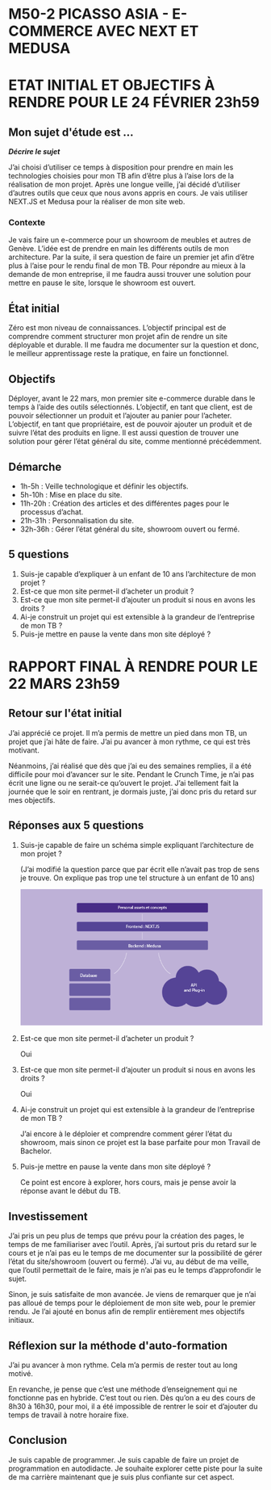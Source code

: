 # M50-2 PICASSO ASIA - E-COMMERCE AVEC NEXT ET MEDUSA

# ETAT INITIAL ET OBJECTIFS À RENDRE POUR LE 24 FÉVRIER 23h59

## Mon sujet d'étude est ...

**_Décrire le sujet_**

J’ai choisi d’utiliser ce temps à disposition pour prendre en main les technologies choisies pour mon TB afin d’être plus à l’aise lors de la réalisation de mon projet. Après une longue veille, j’ai décidé d’utiliser d’autres outils que ceux que nous avons appris en cours. Je vais utiliser NEXT.JS et Medusa pour la réaliser de mon site web.

### Contexte

Je vais faire un e-commerce pour un showroom de meubles et autres de Genève. L’idée est de prendre en main les différents outils de mon architecture. Par la suite, il sera question de faire un premier jet afin d’être plus à l’aise pour le rendu final de mon TB. Pour répondre au mieux à la demande de mon entreprise, il me faudra aussi trouver une solution pour mettre en pause le site, lorsque le showroom est ouvert.

## État initial

Zéro est mon niveau de connaissances. L’objectif principal est de comprendre comment structurer mon projet afin de rendre un site déployable et durable. Il me faudra me documenter sur la question et donc, le meilleur apprentissage reste la pratique, en faire un fonctionnel.

## Objectifs

Déployer, avant le 22 mars, mon premier site e-commerce durable dans le temps à l’aide des outils sélectionnés. 
L’objectif, en tant que client, est de pouvoir sélectionner un produit et l’ajouter au panier pour l’acheter. L’objectif, en tant que propriétaire, est de pouvoir ajouter un produit et de suivre l’état des produits en ligne. 
Il est aussi question de trouver une solution pour gérer l’état général du site, comme mentionné précédemment.

## Démarche

- 1h-5h : Veille technologique et définir les objectifs.
- 5h-10h : Mise en place du site.
- 11h-20h : Création des articles et des différentes pages pour le processus d’achat.
- 21h-31h : Personnalisation du site.
- 32h-36h : Gérer l’état général du site, showroom ouvert ou fermé.

## 5 questions

1. Suis-je capable d’expliquer à un enfant de 10 ans l’architecture de mon projet ?
2. Est-ce que mon site permet-il d’acheter un produit ?
3. Est-ce que mon site permet-il d’ajouter un produit si nous en avons les droits ?
4. Ai-je construit un projet qui est extensible à la grandeur de l’entreprise de mon TB ?
5. Puis-je mettre en pause la vente dans mon site déployé ?

# RAPPORT FINAL À RENDRE POUR LE 22 MARS 23h59

## Retour sur l'état initial

J’ai apprécié ce projet. Il m’a permis de mettre un pied dans mon TB, un projet que j’ai hâte de faire. J’ai pu avancer à mon rythme, ce qui est très motivant. 

Néanmoins, j’ai réalisé que dès que j’ai eu des semaines remplies, il a été difficile pour moi d’avancer sur le site. Pendant le Crunch Time, je n’ai pas écrit une ligne ou ne serait-ce qu’ouvert le projet. J’ai tellement fait la journée que le soir en rentrant, je dormais juste, j’ai donc pris du retard sur mes objectifs.

## Réponses aux 5 questions

1. Suis-je capable de faire un schéma simple expliquant l’architecture de mon projet ?

   (J’ai modifié la question parce que par écrit elle n’avait pas trop de sens je trouve. On explique pas trop une tel structure à un enfant de 10 ans)

   ![](https://github.com/asiapicasso/slides-appro-medias-2024/blob/gh-pages/src/ecommerce-structure-schema-with-medusa-and-nextjs.png)


2. Est-ce que mon site permet-il d’acheter un produit ?

   Oui


3. Est-ce que mon site permet-il d’ajouter un produit si nous en avons les droits ?

   Oui


4. Ai-je construit un projet qui est extensible à la grandeur de l’entreprise de mon TB ?

   J’ai encore à le déploier et comprendre comment gérer l’état du showroom, mais sinon ce projet est la base parfaite pour mon Travail de Bachelor.


5. Puis-je mettre en pause la vente dans mon site déployé ?

   Ce point est encore à explorer, hors cours, mais je pense avoir la réponse avant le début du TB.

## Investissement

J’ai pris un peu plus de temps que prévu pour la création des pages, le temps de me familiariser avec l’outil. Après, j’ai surtout pris du retard sur le cours et je n’ai pas eu le temps de me documenter sur la possibilité de gérer l’état du site/showroom (ouvert ou fermé). J’ai vu, au début de ma veille, que l’outil permettait de le faire, mais je n’ai pas eu le temps d’approfondir le sujet.

Sinon, je suis satisfaite de mon avancée. Je viens de remarquer que je n’ai pas alloué de temps pour le déploiement de mon site web, pour le premier rendu. Je l’ai ajouté en bonus afin de remplir entièrement mes objectifs initiaux.

## Réflexion sur la méthode d'auto-formation

J’ai pu avancer à mon rythme. Cela m’a permis de rester tout au long motivé.

En revanche, je pense que c’est une méthode d’enseignement qui ne fonctionne pas en hybride. C’est tout ou rien. Dès qu’on a eu des cours de 8h30 à 16h30, pour moi, il a été impossible de rentrer le soir et d’ajouter du temps de travail à notre horaire fixe.

## Conclusion

Je suis capable de programmer. Je suis capable de faire un projet de programmation en autodidacte. Je souhaite explorer cette piste pour la suite de ma carrière maintenant que je suis plus confiante sur cet aspect.